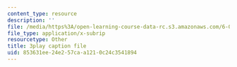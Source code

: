 ```yaml
---
content_type: resource
description: ''
file: /media/https%3A/open-learning-course-data-rc.s3.amazonaws.com/6-002-circuits-and-electronics-spring-2007/853631ee24e257caa1210c24c3541894_R4KxlqsuZ0A.vtt
file_type: application/x-subrip
resourcetype: Other
title: 3play caption file
uid: 853631ee-24e2-57ca-a121-0c24c3541894
---
```

